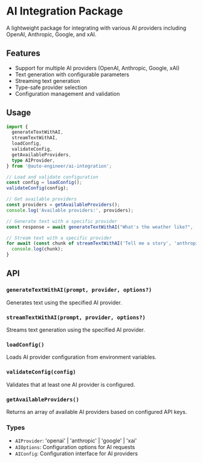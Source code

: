 # AI Integration Package

A lightweight package for integrating with various AI providers including OpenAI, Anthropic, Google, and xAI.

## Features

- Support for multiple AI providers (OpenAI, Anthropic, Google, xAI)
- Text generation with configurable parameters
- Streaming text generation
- Type-safe provider selection
- Configuration management and validation

## Usage

```typescript
import {
  generateTextWithAI,
  streamTextWithAI,
  loadConfig,
  validateConfig,
  getAvailableProviders,
  type AIProvider,
} from '@auto-engineer/ai-integration';

// Load and validate configuration
const config = loadConfig();
validateConfig(config);

// Get available providers
const providers = getAvailableProviders();
console.log('Available providers:', providers);

// Generate text with a specific provider
const response = await generateTextWithAI("What's the weather like?", 'openai', { temperature: 0.7, maxTokens: 1000 });

// Stream text with a specific provider
for await (const chunk of streamTextWithAI('Tell me a story', 'anthropic', { temperature: 0.8 })) {
  console.log(chunk);
}
```

## API

### `generateTextWithAI(prompt, provider, options?)`

Generates text using the specified AI provider.

### `streamTextWithAI(prompt, provider, options?)`

Streams text generation using the specified AI provider.

### `loadConfig()`

Loads AI provider configuration from environment variables.

### `validateConfig(config)`

Validates that at least one AI provider is configured.

### `getAvailableProviders()`

Returns an array of available AI providers based on configured API keys.

### Types

- `AIProvider`: 'openai' | 'anthropic' | 'google' | 'xai'
- `AIOptions`: Configuration options for AI requests
- `AIConfig`: Configuration interface for AI providers
